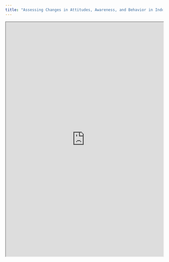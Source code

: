 ```yaml
---
title: "Assessing Changes in Attitudes, Awareness, and Behavior in Indonesian Youths"
---
```




<iframe height="750" width="100%" src="https://ewelton.github.io/ktest/wiki.html#Assessing%20Changes%20in%20Attitudes,%20Awareness,%20and%20Behavior%20in%20Indonesian%20Youths"></iframe>
